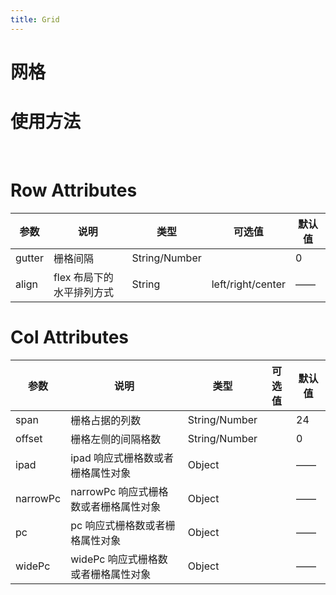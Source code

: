 ```yaml
---
title: Grid
---
```

# 网格

# 使用方法
<br />
<ClientOnly>
  <grid-demos></grid-demos>
</ClientOnly>

# Row Attributes
| 参数 | 说明 | 类型 | 可选值 | 默认值 |
| ------ | ------ | ------ | ------ | ------ |
|gutter|栅格间隔|String/Number|   |0|
|align|flex 布局下的水平排列方式|String|left/right/center|——|

# Col Attributes
| 参数 | 说明 | 类型 | 可选值 | 默认值 |
| ------ | ------ | ------ | ------ | ------ |
|span|栅格占据的列数|String/Number|       |24|
|offset|栅格左侧的间隔格数	|String/Number|    |0|
|ipad|ipad 响应式栅格数或者栅格属性对象|Object|   |——|
|narrowPc|narrowPc 响应式栅格数或者栅格属性对象|Object|   |——|
|pc|pc 响应式栅格数或者栅格属性对象|Object|   |——|
|widePc|widePc 响应式栅格数或者栅格属性对象|Object|   |——|